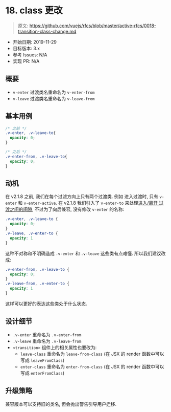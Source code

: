 # 18. <transition> class 更改

> 原文: <https://github.com/vuejs/rfcs/blob/master/active-rfcs/0018-transition-class-change.md>

- 开始日期: 2019-11-29
- 目标版本: 3.x
- 参考 Issues: N/A
- 实现 PR: N/A

## 概要

- `v-enter` 过渡类名重命名为 `v-enter-from`
- `v-leave` 过渡类名重命名为 `v-leave-from`

## 基本用例

``` css
/* 之前 */
.v-enter, .v-leave-to{
  opacity: 0;
}

/* 之后 */
.v-enter-from, .v-leave-to{
  opacity: 0;
}
```

## 动机

在 v2.1.8 之前, 我们在每个过滤方向上只有两个过渡类. 例如 进入过渡时, 只有 `v-enter` 和 `v-enter-active`. 
在 v2.1.8 我们引入了 `v-enter-to` 来处理[进入/离开 过渡之间的间隙](https://github.com/vuejs/vue/issues/4510), 不过为了向后兼容, 没有修改 `v-enter` 的名称: 

``` css
.v-enter, .v-leave-to {
  opacity: 0;
}
.v-leave, .v-enter-to {
  opacity: 1
}
```

这种不对称和不明确造成 `.v-enter` 和 `.v-leave` 这些类有点难懂. 所以我们建议改成: 

``` css
.v-enter-from, .v-leave-to {
  opacity: 0;
}
.v-leave-from, .v-enter-to {
  opacity: 1
}
```

这样可以更好的表达这些类处于什么状态.

## 设计细节

- `.v-enter` 重命名为 `.v-enter-from`
- `.v-leave` 重命名为 `.v-leave-from`
- `<transition>` 组件上的相关属性也要改为:
  - `leave-class` 重命名为 `leave-from-class` (在 JSX 的 render 函数中可以写成 `leaveFromClass`)
  - `enter-class` 重命名为 `enter-from-class` (在 JSX 的 render 函数中可以写成 `enterFromClass`)

## 升级策略

兼容版本可以支持旧的类名, 但会抛出警告引导用户迁移.
